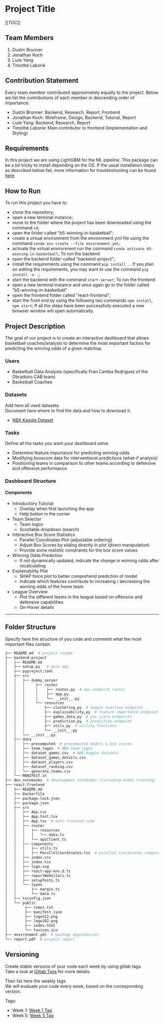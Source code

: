 # Project Title

[[_TOC_]]

## Team Members
1. Dustin Brunner
2. Jonathan Koch
3. Liule Yang
4. Timothé Laborie

## Contribution Statement

Every team member contributed approximately equally to the project. Below we list the contributions of each member in descending order of importance:

- Dustin Brunner: Backend, Research, Report, Frontend
- Jonathan Koch: Wireframe, Design, Backend, Tutorial, Report
- Liule Yang: Backend, Research, Report
- Timothé Laborie: Main contributor to frontend (Implementation and Styling)

## Requirements
In this project we are using LightGBM for the ML pipeline. This package can be a bit tricky to install depending on the OS. If the usual installation steps as described below fail, more information for troubleshooting can be found [here](https://lightgbm.readthedocs.io/en/latest/Installation-Guide.html).

## How to Run

To run this project you have to:
- clone the repository;
- open a new terminal instance;
- move to the folder where the project has been downloaded using the command ```cd```;
- open the folder called "b5-winning-in-basketball";
- create a virtual environment from the environment.yml file using the command ```conda env create --file environment.yml```;
- activate the virtual environment run the command ```conda activate b5-winning-in-basketball```;
To run the backend
- open the backend folder called "backend-project";
- install the requirements using the command ```pip install .```. If you plan on editing the requirements, you may want to use the command ```pip install -e .```;
- start the backend with the command ```start-server```;
To run the frontend
- open a new terminal instance and once again go to the folder called "b5-winning-in-basketball"
- open the frontend folder called "react-frontend";
- start the front end by using the following two commands ```npm install```, ```npm start```;
If all the steps have been successfully executed a new browser window will open automatically.

## Project Description 
The goal of our project is to create an interactive dashboard that allows basketball coaches/analysts to determine the most important factors for predicting the winning odds of a given matchup.

### Users
- Basketball Data Analysts (specifically Fran Camba Rodriguez of the Obradoiro CAB team) 
- Basketball Coaches

### Datasets
Add here all used datasets.\
Document here where to find the data and how to download it.
- [NBA Kaggle Dataset](https://www.kaggle.com/datasets/nathanlauga/nba-games) 

### Tasks
Define all the tasks you want your dashboard solve.
- Determine feature importance for predicting winning odds
- Modifying boxscore data for interventional predictions (what-if analysis)
- Positioning teams in comparison to other teams according to defensive and offensive performance

### Dashboard Structure

#### Components
- Introductory Tutorial
  - Overlay when first launching the app
  - Help button in the corner
- Team Selector
  - Team logos
  - Scrollable dropdown (search)
- Interactive Box Score Statistics
  - Parallel Coordinates Plot (adjustable ordering)
  - Adjust Box Scores by sliding directly in plot (direct manipulation)
  - Provide some realistic constraints for the box score values
- Winning Odds Prediction
  - If not dynamically updated, indicate the change in winning odds after recalculating
- Explainability Plot
  - SHAP force plot to better comprehend prediction of model
  - Indicate which features contribute to increasing / decreasing the winning odds of the home team
- League Overview
  - Plot the different teams in the league based on offensive and defensive capabilities
  - On-Hover details

- - -
## Folder Structure
Specify here the structure of you code and comment what the most important files contain

``` bash
├── README.md  # project readme
├── backend-project
│   ├── README.md
│   ├── setup.py   # main app
│   ├── pyproject.toml
│   ├── src
│   │   ├── dummy_server
│   │   │     ├── router
│   │   │     │    ├── routes.py  # api endpoint routes
│   │   │     │    ├── app.py
│   │   │     │    └── __init__.py
│   │   │     └── resources
│   │   │         ├── clustering.py  # league overview endpoint
│   │   │         ├── explainability.py  # feature importance endpoint
│   │   │         ├── games_data.py  # box score endpoints
│   │   │         ├── prediction.py  # prediction endpoint
│   │   │         ├── utils.py  # utility functions
│   │   │         └── __init__.py
│   │   └── __init__.py 
│   ├── data
│   │   ├── precomputed  # precomputed models & box scores
│   │   ├── team_logos  # NBA team logos
│   │   ├── dataset_games.csv  # NBA Kaggle datasets
│   │   ├── dataset_games_details.csv
│   │   ├── dataset_players.csv
│   │   ├── dataset_ranking.csv
│   │   └── generate_teams.csv
│   └── MANIFEST.in
├── dev_notebooks  # development notebooks (including model training)
├── react-frontend
│   ├── README.md
│   ├── Dockerfile
│   ├── package-lock.json
│   ├── package.json
│   ├── src
│   │   ├── App.css
│   │   ├── App.test.tsx
│   │   ├── App.tsx  # main frontend code
│   │   ├── router
│   │   │   ├── resources
│   │   │   │   └── data.ts
│   │   │   └── apiClient.ts
│   │   ├── components
│   │   │   ├── utils.ts
│   │   │   ├── ParallelCoordinates.tsx  # parallel coordinates component
│   │   ├── index.css
│   │   ├── index.tsx
│   │   ├── logo.svg
│   │   ├── react-app-env.d.ts
│   │   ├── reportWebVitals.ts
│   │   ├── setupTests.ts
│   │   └── types
│   │       ├── margin.ts
│   │       └── data.ts
│   ├── tsconfig.json
│   └── public
│        ├── robot.txt
│        ├── manifest.json
│        ├── logo512.png
│        ├── logo192.png
│        ├── index.html
│        └── favicon.ico
├── environment.yml  # package dependencies
└── report.pdf  # project report

```

## Versioning
Create stable versions of your code each week by using gitlab tags.\
Take a look at [Gitlab Tags](https://docs.gitlab.com/ee/topics/git/tags.html) for more details. 

Then list here the weekly tags. \
We will evaluate your code every week, based on the corresponding version.

Tags:
- Week 1: [Week 1 Tag](https://gitlab.inf.ethz.ch/COURSE-XAI-IML22/dummy-fullstack/-/tags/stable-readme)
- Week 5: [Week 5 Tag](https://gitlab.inf.ethz.ch/course-xai-iml23/b5-winning-in-basketball/-/tags/v1.0)



